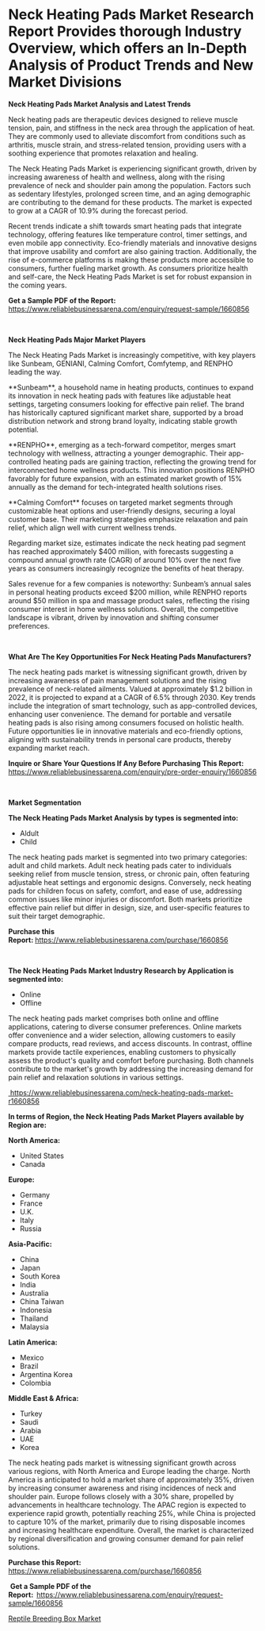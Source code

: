<p><h1>Neck Heating Pads Market Research Report Provides thorough Industry Overview, which offers an In-Depth Analysis of Product Trends and New Market Divisions</h1></p><p><strong>Neck Heating Pads Market Analysis and Latest Trends</strong></p>
<p><p>Neck heating pads are therapeutic devices designed to relieve muscle tension, pain, and stiffness in the neck area through the application of heat. They are commonly used to alleviate discomfort from conditions such as arthritis, muscle strain, and stress-related tension, providing users with a soothing experience that promotes relaxation and healing.</p><p>The Neck Heating Pads Market is experiencing significant growth, driven by increasing awareness of health and wellness, along with the rising prevalence of neck and shoulder pain among the population. Factors such as sedentary lifestyles, prolonged screen time, and an aging demographic are contributing to the demand for these products. The market is expected to grow at a CAGR of 10.9% during the forecast period.</p><p>Recent trends indicate a shift towards smart heating pads that integrate technology, offering features like temperature control, timer settings, and even mobile app connectivity. Eco-friendly materials and innovative designs that improve usability and comfort are also gaining traction. Additionally, the rise of e-commerce platforms is making these products more accessible to consumers, further fueling market growth. As consumers prioritize health and self-care, the Neck Heating Pads Market is set for robust expansion in the coming years.</p></p>
<p><strong>Get a Sample PDF of the Report:&nbsp;</strong> <a href="https://www.reliablebusinessarena.com/enquiry/request-sample/1660856?utm_campaign=3042&utm_medium=2&utm_source=Github&utm_content=ia&utm_term=05042025&utm_id=neck-heating-pads">https://www.reliablebusinessarena.com/enquiry/request-sample/1660856</a></p>
<p>&nbsp;</p>
<p><strong>Neck Heating Pads Major Market Players</strong></p>
<p><p>The Neck Heating Pads Market is increasingly competitive, with key players like Sunbeam, GENIANI, Calming Comfort, Comfytemp, and RENPHO leading the way. </p><p>**Sunbeam**, a household name in heating products, continues to expand its innovation in neck heating pads with features like adjustable heat settings, targeting consumers looking for effective pain relief. The brand has historically captured significant market share, supported by a broad distribution network and strong brand loyalty, indicating stable growth potential.</p><p>**RENPHO**, emerging as a tech-forward competitor, merges smart technology with wellness, attracting a younger demographic. Their app-controlled heating pads are gaining traction, reflecting the growing trend for interconnected home wellness products. This innovation positions RENPHO favorably for future expansion, with an estimated market growth of 15% annually as the demand for tech-integrated health solutions rises.</p><p>**Calming Comfort** focuses on targeted market segments through customizable heat options and user-friendly designs, securing a loyal customer base. Their marketing strategies emphasize relaxation and pain relief, which align well with current wellness trends.</p><p>Regarding market size, estimates indicate the neck heating pad segment has reached approximately $400 million, with forecasts suggesting a compound annual growth rate (CAGR) of around 10% over the next five years as consumers increasingly recognize the benefits of heat therapy. </p><p>Sales revenue for a few companies is noteworthy: Sunbeam’s annual sales in personal heating products exceed $200 million, while RENPHO reports around $50 million in spa and massage product sales, reflecting the rising consumer interest in home wellness solutions. Overall, the competitive landscape is vibrant, driven by innovation and shifting consumer preferences.</p></p>
<p>&nbsp;</p>
<p><strong>What Are The Key Opportunities For Neck Heating Pads Manufacturers?</strong></p>
<p><p>The neck heating pads market is witnessing significant growth, driven by increasing awareness of pain management solutions and the rising prevalence of neck-related ailments. Valued at approximately $1.2 billion in 2022, it is projected to expand at a CAGR of 6.5% through 2030. Key trends include the integration of smart technology, such as app-controlled devices, enhancing user convenience. The demand for portable and versatile heating pads is also rising among consumers focused on holistic health. Future opportunities lie in innovative materials and eco-friendly options, aligning with sustainability trends in personal care products, thereby expanding market reach.</p></p>
<p><strong>Inquire or Share Your Questions If Any Before Purchasing This Report:</strong> <a href="https://www.reliablebusinessarena.com/enquiry/pre-order-enquiry/1660856?utm_campaign=3042&utm_medium=2&utm_source=Github&utm_content=ia&utm_term=05042025&utm_id=neck-heating-pads">https://www.reliablebusinessarena.com/enquiry/pre-order-enquiry/1660856</a></p>
<p>&nbsp;</p>
<p><strong>Market Segmentation</strong></p>
<p><strong>The Neck Heating Pads Market Analysis by types is segmented into:</strong></p>
<p><ul><li>Aldult</li><li>Child</li></ul></p>
<p><p>The neck heating pads market is segmented into two primary categories: adult and child markets. Adult neck heating pads cater to individuals seeking relief from muscle tension, stress, or chronic pain, often featuring adjustable heat settings and ergonomic designs. Conversely, neck heating pads for children focus on safety, comfort, and ease of use, addressing common issues like minor injuries or discomfort. Both markets prioritize effective pain relief but differ in design, size, and user-specific features to suit their target demographic.</p></p>
<p><strong>Purchase this Report:&nbsp;</strong><a href="https://www.reliablebusinessarena.com/purchase/1660856?utm_campaign=3042&utm_medium=2&utm_source=Github&utm_content=ia&utm_term=05042025&utm_id=neck-heating-pads">https://www.reliablebusinessarena.com/purchase/1660856</a></p>
<p>&nbsp;</p>
<p><strong>The Neck Heating Pads Market Industry Research by Application is segmented into:</strong></p>
<p><ul><li>Online</li><li>Offline</li></ul></p>
<p><p>The neck heating pads market comprises both online and offline applications, catering to diverse consumer preferences. Online markets offer convenience and a wider selection, allowing customers to easily compare products, read reviews, and access discounts. In contrast, offline markets provide tactile experiences, enabling customers to physically assess the product's quality and comfort before purchasing. Both channels contribute to the market's growth by addressing the increasing demand for pain relief and relaxation solutions in various settings.</p></p>
<p><a href="https://www.reliablebusinessarena.com/neck-heating-pads-market-r1660856?utm_campaign=3042&utm_medium=2&utm_source=Github&utm_content=ia&utm_term=05042025&utm_id=neck-heating-pads">&nbsp;https://www.reliablebusinessarena.com/neck-heating-pads-market-r1660856</a></p>
<p><strong>In terms of Region, the Neck Heating Pads Market Players available by Region are:</strong></p>
<p>
    <p> <strong> North America: </strong>
        <ul>
            <li>United States</li>
            <li>Canada</li>
        </ul>
        </p> 
    <p> <strong> Europe: </strong>
        <ul>
            <li>Germany</li>
            <li>France</li>
            <li>U.K.</li>
            <li>Italy</li>
            <li>Russia</li>
        </ul>
        </p> 
    <p> <strong> Asia-Pacific: </strong>
        <ul>
            <li>China</li>
            <li>Japan</li>
            <li>South Korea</li>
            <li>India</li>
            <li>Australia</li>
            <li>China Taiwan</li>
            <li>Indonesia</li>
            <li>Thailand</li>
            <li>Malaysia</li>
        </ul>
        </p> 
    <p> <strong> Latin America: </strong>
        <ul>
            <li>Mexico</li>
            <li>Brazil</li>
            <li>Argentina Korea</li>
            <li>Colombia</li>
        </ul>
        </p> 
    <p> <strong> Middle East & Africa: </strong>
        <ul>
            <li>Turkey</li>
            <li>Saudi</li>
            <li>Arabia</li>
            <li>UAE</li>
            <li>Korea</li>
        </ul>
    </p>
    </p>
<p><p>The neck heating pads market is witnessing significant growth across various regions, with North America and Europe leading the charge. North America is anticipated to hold a market share of approximately 35%, driven by increasing consumer awareness and rising incidences of neck and shoulder pain. Europe follows closely with a 30% share, propelled by advancements in healthcare technology. The APAC region is expected to experience rapid growth, potentially reaching 25%, while China is projected to capture 10% of the market, primarily due to rising disposable incomes and increasing healthcare expenditure. Overall, the market is characterized by regional diversification and growing consumer demand for pain relief solutions.</p></p>
<p><strong>Purchase this Report: </strong><a href="https://www.reliablebusinessarena.com/purchase/1660856?utm_campaign=3042&utm_medium=2&utm_source=Github&utm_content=ia&utm_term=05042025&utm_id=neck-heating-pads">https://www.reliablebusinessarena.com/purchase/1660856</a></p>
<p>&nbsp;<strong>Get a Sample PDF of the Report:&nbsp;&nbsp;</strong><a href="https://www.reliablebusinessarena.com/enquiry/request-sample/1660856?utm_campaign=3042&utm_medium=2&utm_source=Github&utm_content=ia&utm_term=05042025&utm_id=neck-heating-pads">https://www.reliablebusinessarena.com/enquiry/request-sample/1660856</a></p>
<p><strong></strong></p>
<p><p><a href="https://github.com/sapsaidamary/Market-Research-Report-List-1/blob/main/reptile-breeding-box-market.md?utm_campaign=3042&utm_medium=2&utm_source=Github&utm_content=ia&utm_term=05042025&utm_id=neck-heating-pads">Reptile Breeding Box Market</a></p></p>